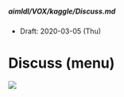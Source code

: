 ##### aimldl/VOX/kaggle/Discuss.md
* Draft: 2020-03-05 (Thu)

# Discuss (menu)

<img src="images/kaggle-menu-Discuss.png">
